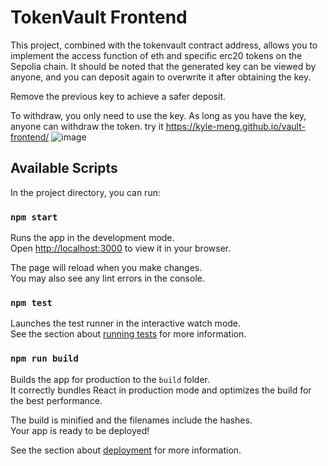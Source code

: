 # TokenVault Frontend

This project, combined with the tokenvault contract address, allows you to implement the access function of eth and specific erc20 tokens on the Sepolia chain. It should be noted that the generated key can be viewed by anyone, and you can deposit again to overwrite it after obtaining the key.

Remove the previous key to achieve a safer deposit.

To withdraw, you only need to use the key. As long as you have the key, anyone can withdraw the token.
try it https://kyle-meng.github.io/vault-frontend/
![image](https://github.com/user-attachments/assets/6c5032f2-6b15-47bf-bbca-06b2a4753ca9)

## Available Scripts 

In the project directory, you can run:

### `npm start`

Runs the app in the development mode.\
Open [http://localhost:3000](http://localhost:3000) to view it in your browser.

The page will reload when you make changes.\
You may also see any lint errors in the console.

### `npm test`

Launches the test runner in the interactive watch mode.\
See the section about [running tests](https://facebook.github.io/create-react-app/docs/running-tests) for more information.

### `npm run build`

Builds the app for production to the `build` folder.\
It correctly bundles React in production mode and optimizes the build for the best performance.

The build is minified and the filenames include the hashes.\
Your app is ready to be deployed!

See the section about [deployment](https://facebook.github.io/create-react-app/docs/deployment) for more information.

